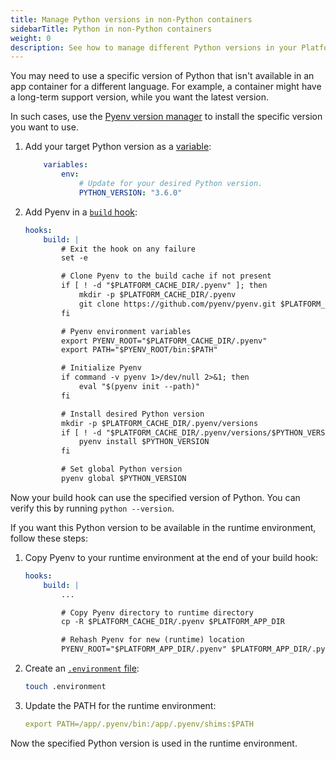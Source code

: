 ```yaml
---
title: Manage Python versions in non-Python containers
sidebarTitle: Python in non-Python containers
weight: 0
description: See how to manage different Python versions in your Platform.sh containers.
---
```


You may need to use a specific version of Python that isn't available in an app container for a different language.
For example, a container might have a long-term support version, while you want the latest version.

In such cases, use the [Pyenv version manager](https://github.com/pyenv/pyenv)
to install the specific version you want to use.

1. Add your target Python version as a [variable](../../development/variables/_index.md):

   ```yaml {location=".platform.app.yaml"}
       variables:
           env:
               # Update for your desired Python version.
               PYTHON_VERSION: "3.6.0"
   ```

2. Add Pyenv in a [`build` hook](../../create-apps/hooks/hooks-comparison.md#build-hook):

   ```yaml {location=".platform.app.yaml"}
   hooks:
       build: |
           # Exit the hook on any failure
           set -e

           # Clone Pyenv to the build cache if not present
           if [ ! -d "$PLATFORM_CACHE_DIR/.pyenv" ]; then
               mkdir -p $PLATFORM_CACHE_DIR/.pyenv
               git clone https://github.com/pyenv/pyenv.git $PLATFORM_CACHE_DIR/.pyenv
           fi

           # Pyenv environment variables
           export PYENV_ROOT="$PLATFORM_CACHE_DIR/.pyenv"
           export PATH="$PYENV_ROOT/bin:$PATH"

           # Initialize Pyenv
           if command -v pyenv 1>/dev/null 2>&1; then
               eval "$(pyenv init --path)"
           fi

           # Install desired Python version
           mkdir -p $PLATFORM_CACHE_DIR/.pyenv/versions
           if [ ! -d "$PLATFORM_CACHE_DIR/.pyenv/versions/$PYTHON_VERSION" ]; then
               pyenv install $PYTHON_VERSION
           fi

           # Set global Python version
           pyenv global $PYTHON_VERSION
   ```

Now your build hook can use the specified version of Python.
You can verify this by running `python --version`.

If you want this Python version to be available in the runtime environment, follow these steps:

1. Copy Pyenv to your runtime environment at the end of your build hook:

   ```yaml {location=".platform.app.yaml"}
   hooks:
       build: |
           ...

           # Copy Pyenv directory to runtime directory
           cp -R $PLATFORM_CACHE_DIR/.pyenv $PLATFORM_APP_DIR

           # Rehash Pyenv for new (runtime) location
           PYENV_ROOT="$PLATFORM_APP_DIR/.pyenv" $PLATFORM_APP_DIR/.pyenv/bin/pyenv rehash
   ```

2. Create an [`.environment` file](../../development/variables/set-variables.md#set-variables-via-script):

   ```bash
   touch .environment
   ```

3. Update the PATH for the runtime environment:

    ```yaml {location=".environment"}
    export PATH=/app/.pyenv/bin:/app/.pyenv/shims:$PATH
    ```

Now the specified Python version is used in the runtime environment.
